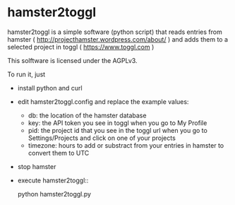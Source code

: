 hamster2toggl
=============

hamster2toggl is a simple software (python script) that reads entries from
hamster ( http://projecthamster.wordpress.com/about/ ) and adds them to a
selected project in toggl ( https://www.toggl.com )

This solftware is licensed under the AGPLv3.

To run it, just

- install python and curl

- edit hamster2toggl.config and replace the example values:

    - db: the location of the hamster database
    - key: the API token you see in toggl when you go to My Profile
    - pid: the project id that you see in the toggl url when you go to
      Settings/Projects and click on one of your projects
    - timezone: hours to add or substract from your entries in hamster
      to convert them to UTC

- stop hamster

- execute hamster2toggl::

    python hamster2toggl.py
